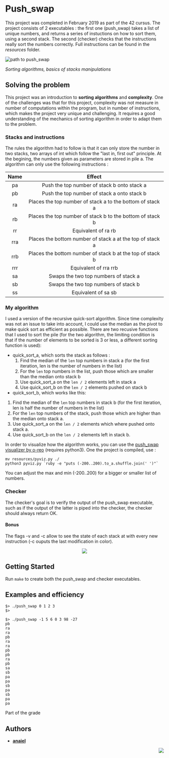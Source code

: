 # Push_swap

This project was completed in February 2019 as part of the 42 cursus. The project consists of 2 executables : the first one (push_swap) takes a list of unique numbers, and returns a series of instuctions on how to sort them, using a second stack. The second (checker) checks that the instructions really sort the numbers correctly. Full instructions can be found in the *resources* folder.

![path to push_swap](https://i.imgur.com/pzP9Xx8.png "Algo branch > ft_printf > push_swap")

*Sorting algorithms, basics of stacks manipulations*

## Solving the problem

This project was an introduction to **sorting algorithms** and **complexity**. One of the challenges was that for this project, complexity was not measure in number of computations within the program, but in number of instructions, which makes the project very unique and challenging. It requires a good understanding of the mechanics of sorting algorithm in order to adapt them to the problem.

### Stacks and instructions

The rules the algorithm had to follow is that it can only store the number in two stacks, two arrays of int which follow the "last in, first out" principle. At the begining, the numbers given as parameters are stored in pile a. The algorithm can only use the following instructions :

| Name | Effect |
|:----:|:------:|
| pa | Push the top number of stack b onto stack a |
| pb | Push the top number of stack a onto stack b |
| ra | Places the top number of stack a to the bottom of stack a |
| rb | Places the top number of stack b to the bottom of stack b |
| rr | Equivalent of ra rb |
| rra | Places the bottom number of stack a at the top of stack a |
| rrb | Places the bottom number of stack b at the top of stack b |
| rrr | Equivalent of rra rrb |
| sa | Swaps the two top numbers of stack a |
| sb | Swaps the two top numbers of stack b |
| ss | Equivalent of sa sb |

### My algorithm

I used a version of the recursive quick-sort algorithm. Since time complexity was not an issue to take into account, I could use the median as the pivot to make quick sort as efficient as possible. There are two recusive functions that I used to sort the pile (for the two algorithm, the limiting condition is that if the number of elements to be sorted is 3 or less, a different sorting function is used):
* quick_sort_a, which sorts the stack as follows :
  1. Find the median of the `len` top numbers in stack a (for the first iteration, len is the number of numbers in the list)
  2. For the `len` top numbers in the list, push those which are smaller than the median onto stack b
  3. Use quick_sort_a on the `len / 2` elements left in stack a
  4. Use quick_sort_b on the `len / 2` elements pushed on stack b
 * quick_sort_b, which works like this:
  1. Find the median of the `len` top numbers in stack b (for the first iteration, len is half the number of numbers in the list)
  2. For the `len` top numbers of the stack, push those which are higher than the median onto stack a.
  3. Use quick_sort_a on the `len / 2` elements which where pushed onto stack a.
  4. Use quick_sort_b on the `len / 2` elements left in stack b.

In order to visualize how the algorithm works, you can use the [push_swap visualizer by o-reo](https://github.com/o-reo/push_swap_visualizer) (requires python3). One the project is compiled, use :
```
mv resources/pyviz.py ./
python3 pyviz.py `ruby -e "puts (-200..200).to_a.shuffle.join(' ')"`
```
You can adjust the max and min (-200..200) for a bigger or smaller list of numbers.

### Checker

The checker's goal is to verify the output of the push_swap executable, such as if the output of the latter is piped into the checker, the checker should always return OK.

#### Bonus

The flags -v and -c allow to see the state of each stack at with every new instruction (-c ouputs the last modification in color).

<p align="center"><img src="https://i.imgur.com/8tFAfqk.png" /></p>

## Getting Started

Run `make` to create both the push_swap and checker executables.

## Examples and efficiency

```
$> ./push_swap 0 1 2 3
$>
```
```
$> ./push_swap -1 5 6 0 3 98 -27
pb
ra
ra
pb
ra
ra
pb
pb
ra
pb
sa
sb
pa
pa
sb
pa
sb
pa
pa
```
Part of the grade 

## Authors

* **[anaiel](https://github.com/anaiel)**

<img align="right" src="https://i.imgur.com/FW5Sd6I.png" />
